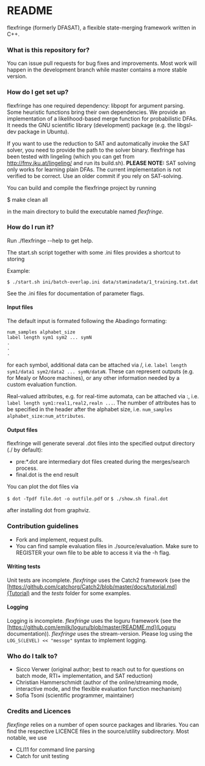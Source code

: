 # README #

flexfringe (formerly DFASAT), a flexible state-merging framework written in C++.

### What is this repository for? ###

You can issue pull requests for bug fixes and improvements. Most work will happen in the development branch while master contains a more stable version.

### How do I get set up? ###

flexfringe has one required dependency: libpopt for argument parsing. Some heuristic functions bring their own dependencies. We provide an implementation of a likelihood-based merge function for probabilistic DFAs. It needs the GNU scientific library (development) package (e.g. the libgsl-dev package in Ubuntu).
 
If you want to use the reduction to SAT and automatically invoke the SAT solver, you need to provide the path to the solver binary. flexfringe has been tested with lingeling (which you can get from http://fmv.jku.at/lingeling/ and run its build.sh).
**PLEASE NOTE:** SAT solving only works for learning plain DFAs. The current implementation is not verified to be correct. Use an older commit if you rely on SAT-solving.

You can build and compile the flexfringe project by running

$ make clean all

in the main directory to build the executable named *flexfringe*.


### How do I run it? ###

Run ./flexfringe --help to get help.

The start.sh script together with some .ini files provides a shortcut to storing 

Example:

`$ ./start.sh ini/batch-overlap.ini data/staminadata/1_training.txt.dat`

See the .ini files for documentation of parameter flags. 

#### Input files ####

The default input is formated following the Abadingo formating:

```
num_samples alphabet_size
label length sym1 sym2 ... symN
.
.
.
```
for each symbol, additional data can be attached via /, i.e. `label length sym1/data1 sym2/data2 ... symN/dataN`. These can represent outputs (e.g. for Mealy or Moore machines), or any other information needed by a custom evaluation function.

Real-valued attributes, e.g. for real-time automata, can be attached via :, i.e. `label length sym1:real1,real2,realn ...`. The number of attributes has to be specified in the header after the alphabet size, i.e. `num_samples alphabet_size:num_attributes`.

#### Output files ####

flexfringe will generate several .dot files into the specified output directory (./ by default):

* pre\:\*.dot are intermediary dot files created during the merges/search process.
* final.dot is the end result

You can plot the dot files via

`$ dot -Tpdf file.dot -o outfile.pdf`
or
`$ ./show.sh final.dot`

after installing dot from graphviz.

### Contribution guidelines ###

* Fork and implement, request pulls.
* You can find sample evaluation files in ./source/evaluation. Make sure to REGISTER your own file to be able to access it via the -h flag.

#### Writing tests ####

Unit tests are incomplete. *flexfringe* uses the Catch2 framework (see the [https://github.com/catchorg/Catch2/blob/master/docs/tutorial.md](Tutorial) and the *tests* folder for some examples.

#### Logging ####
Logging is incomplete. *flexfringe* uses the loguru framework (see the [https://github.com/emilk/loguru/blob/master/README.md](Loguru documentation)). *flexfringe* uses the stream-version. Please log using the `LOG_S(LEVEL) << "messge"` syntax to implement logging.
 
### Who do I talk to? ###

* Sicco Verwer (original author; best to reach out to for questions on batch mode, RTI+ implementation, and SAT reduction)
* Christian Hammerschmidt (author of the online/streaming mode, interactive mode, and the flexible evaluation function mechanism)
* Sofia Tsoni (scientific programmer, maintainer)

### Credits and Licences

*flexfinge* relies on a number of open source packages and libraries. You can find the respective LICENCE files in the source/utility subdirectory. Most notable, we use
* CLI11 for command line parsing
* Catch for unit testing
